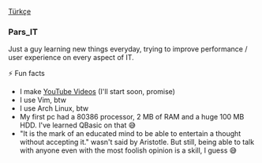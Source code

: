 [Türkçe](./README.tr.md)

### Pars_IT

Just a guy learning new things everyday, trying to improve performance / user experience on every aspect of IT. 

⚡ Fun facts 
- I make [YouTube Videos](https://youtube.com/@pars_it) (I'll start soon, promise)
- I use Vim, btw
- I use Arch Linux, btw
- My first pc had a 80386 processor, 2 MB of RAM and a huge 100 MB HDD. I've learned QBasic on that 😅
- "It is the mark of an educated mind to be able to entertain a thought without accepting it." wasn't said by Aristotle. But still, being able to talk with anyone even with the most foolish opinion is a skill, I guess 😅 

<!---
Pars13IT/Pars13IT is a ✨ special ✨ repository because its `README.md` (this file) appears on your GitHub profile.
You can click the Preview link to take a look at your changes.
--->
